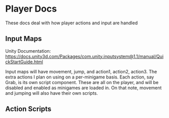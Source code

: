 # Player Docs

These docs deal with how player actions and input are handled

## Input Maps
Unity Documentation: https://docs.unity3d.com/Packages/com.unity.inputsystem@1.1/manual/QuickStartGuide.html

Input maps will have movement, jump, and action1, action2, action3. The extra actions I plan on using on a per-minigame basis. Each action,
say Grab, is its own script component. These are all on the player, and will be disabled and enabled as minigames are loaded in. On that note, movement and jumping will also 
have their own scripts.

## Action Scripts
